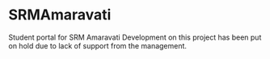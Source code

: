 # SRMAmaravati
Student portal for SRM Amaravati
Development on this project has been put on hold due to lack of support from the management. 
